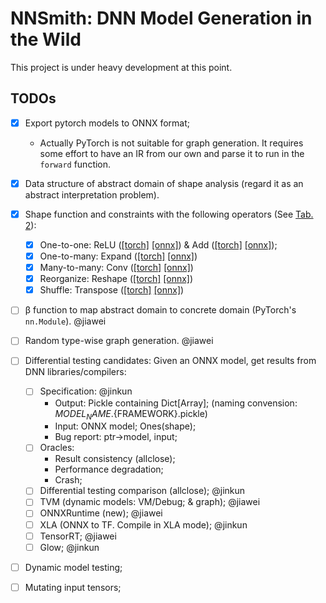 # NNSmith: DNN Model Generation in the Wild

This project is under heavy development at this point.

## TODOs

- [x] Export pytorch models to ONNX format;
    - Actually PyTorch is not suitable for graph generation. It requires some effort to have an IR from our own and parse it to run in the `forward` function.
- [x] Data structure of abstract domain of shape analysis (regard it as an abstract interpretation problem).
- [x] Shape function and constraints with the following operators (See [Tab. 2](https://dl.acm.org/doi/pdf/10.1145/3453483.3454083)):
    - [x] One-to-one: ReLU ([[torch]](https://pytorch.org/docs/stable/generated/torch.nn.ReLU.html) [[onnx]](https://github.com/onnx/onnx/blob/master/docs/Operators.md#relu)) & Add ([[torch]](https://pytorch.org/docs/stable/generated/torch.add.html) [[onnx]](https://github.com/onnx/onnx/blob/master/docs/Operators.md#add));
    - [x] One-to-many: Expand ([[torch]](https://pytorch.org/docs/stable/generated/torch.Tensor.expand.html) [[onnx]](https://github.com/onnx/onnx/blob/master/docs/Operators.md#Expand))
    - [x] Many-to-many: Conv ([[torch]](https://pytorch.org/docs/stable/generated/torch.nn.Conv2d.html) [[onnx]](https://github.com/onnx/onnx/blob/master/docs/Operators.md#Conv))
    - [x] Reorganize: Reshape ([[torch]](https://pytorch.org/docs/stable/generated/torch.reshape.html) [[onnx]](https://github.com/onnx/onnx/blob/master/docs/Operators.md#reshape))
    - [x] Shuffle: Transpose ([[torch]](https://pytorch.org/docs/stable/generated/torch.transpose.html) [[onnx]](https://github.com/onnx/onnx/blob/master/docs/Operators.md#transpose))
- [ ] β function to map abstract domain to concrete domain (PyTorch's `nn.Module`). @jiawei
- [ ] Random type-wise graph generation. @jiawei
- [ ] Differential testing candidates: Given an ONNX model, get results from DNN libraries/compilers:
    - [ ] Specification: @jinkun
        - Output: Pickle containing Dict[Array]; (naming convension: ${MODEL_NAME}.${FRAMEWORK}.pickle)
        - Input: ONNX model; Ones(shape);
        - Bug report: ptr->model, input;
    - [ ] Oracles:
        - Result consistency (allclose);
        - Performance degradation;
        - Crash;
    - [ ] Differential testing comparison (allclose); @jinkun
    - [ ] TVM (dynamic models: VM/Debug; & graph); @jiawei
    - [ ] ONNXRuntime (new); @jiawei
    - [ ] XLA (ONNX to TF. Compile in XLA mode); @jinkun
    - [ ] TensorRT; @jiawei
    - [ ] Glow; @jinkun
- [ ] Dynamic model testing;
- [ ] Mutating input tensors;

